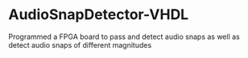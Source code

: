 # AudioSnapDetector-VHDL
Programmed a  FPGA board to pass and detect audio snaps as well as detect audio snaps of different magnitudes
